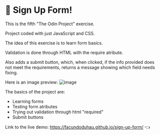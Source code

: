 # 📝 Sign Up Form!

This is the fifth "The Odin Project" exercise.

Project coded with just JavaScript and CSS.

The idea of this exercise is to learn form basics.

Validation is done through HTML with the require atribute.

Also adds a submit button, which, when clicked, if the info provided does not meet the requirements, returns a message showing which field needs fixing.

Here is an image preview:
![image](https://github.com/user-attachments/assets/ce7e7a16-af19-4205-90d4-1953faef5631)

The basics of the project are:
* Learning forms
* Testing form atributes
* Trying out validation through html "required"
* Submit buttons

Link to the live demo: https://facundoduhau.github.io/sign-up-form/ 👈
